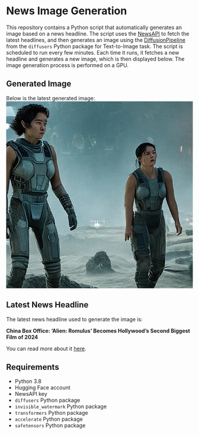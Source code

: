 # News Image Generation
This repository contains a Python script that automatically generates an image based on a news headline. The script uses the [NewsAPI](https://newsapi.org/) to fetch the latest headlines, and then generates an image using the [DiffusionPipeline](https://github.com/huggingface/diffusers) from the `diffusers` Python package for Text-to-Image task.
The script is scheduled to run every few minutes. Each time it runs, it fetches a new headline and generates a new image, which is then displayed below. The image generation process is performed on a GPU.

## Generated Image
Below is the latest generated image:
![Generated Image](image.png)

## Latest News Headline
The latest news headline used to generate the image is:

**China Box Office: ‘Alien: Romulus’ Becomes Hollywood’s Second Biggest Film of 2024**

You can read more about it [here](https://news.google.com/rss/articles/CBMikgFBVV95cUxPX0RMdW9QVlduMDJxZVU4by1jQzFKb1NPak9oakZxaTRXa2Q4R1VtRGlBRC1YLS1rRVZSQWUtbHM0OUZIYXVQVGs4YVI1VEk0T0t5eFcyTEI5d3BMN0VkdTgxVFpIblJ0WUsxel9wS1RvaDBEd1c2UElfZnJhN0hUQm0xVDVYYW1MQVBXVmYwYkdoUdIBlwFBVV95cUxOZnBldWMtdURscFdkZURuc0s2WmlNbHJvamFWN3RQZWZTdFNFSl9Cemhpall2ek9ra1plWlFZS2p2QVkyNDlMblQwMFFBeTBCQUQwSTVGSXJ0MHVDT0c3Z1ZxTUtmTDc5SnhpNkVOZkg2UzBiWDV6Qm1tWGxxMFlGNnZiOG9kREdBeFlhcVgyS1Q4ekJxQ0Y0?oc=5).

## Requirements
- Python 3.8
- Hugging Face account
- NewsAPI key
- `diffusers` Python package
- `invisible_watermark` Python package
- `transformers` Python package
- `accelerate` Python package
- `safetensors` Python package

